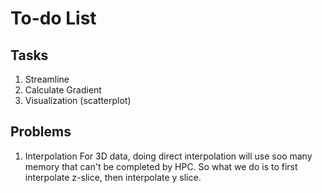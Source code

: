 # To-do List

## Tasks

1. Streamline
2. Calculate Gradient
3. Visualization (scatterplot)

## Problems

1. Interpolation
For 3D data, doing direct interpolation will use soo many memory that can't be completed by HPC.
So what we do is to first interpolate z-slice, then interpolate y slice.
